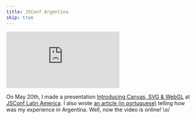 ```yaml
---
title: JSConf Argentina
skip: true
---
```


<div class="iframe-wrap">
  <iframe src="http://blip.tv/play/AYL_pwUC.html?p=1" frameborder="0" allowfullscreen="true">
  </iframe>
</div>

On May 20th, I made a presentation [Introducing Canvas, SVG & WebGL](https://github.com/zenorocha/talks/tree/master/2012/jsconf/) at [JSConf Latin America](http://jsconf.com.ar). I also wrote [an article (in portuguese)](/relato-jsconfar) telling how was my experience in Argentina. Well, now the video is online! \o/
